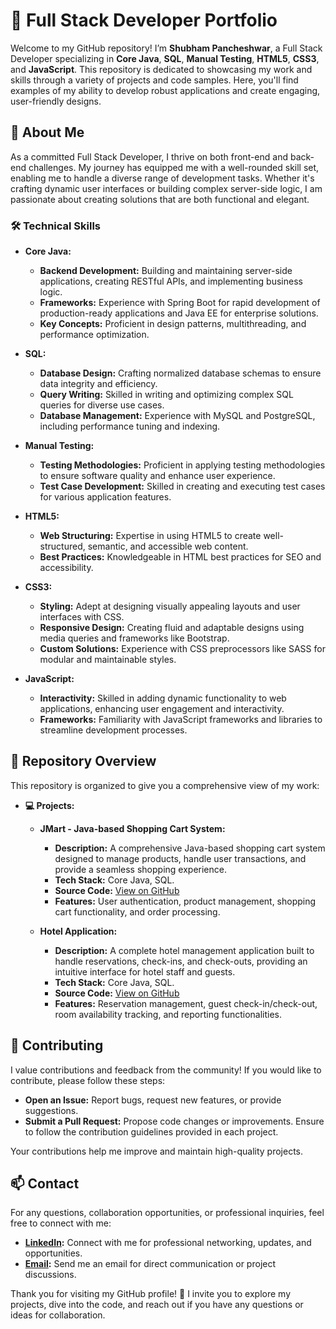 # 🚀 Full Stack Developer Portfolio

Welcome to my GitHub repository! I’m **Shubham Pancheshwar**, a Full Stack Developer specializing in **Core Java**, **SQL**, **Manual Testing**, **HTML5**, **CSS3**, and **JavaScript**. This repository is dedicated to showcasing my work and skills through a variety of projects and code samples. Here, you'll find examples of my ability to develop robust applications and create engaging, user-friendly designs.

## 🌟 About Me

As a committed Full Stack Developer, I thrive on both front-end and back-end challenges. My journey has equipped me with a well-rounded skill set, enabling me to handle a diverse range of development tasks. Whether it's crafting dynamic user interfaces or building complex server-side logic, I am passionate about creating solutions that are both functional and elegant.

### 🛠️ Technical Skills

- **Core Java:** 
  - **Backend Development:** Building and maintaining server-side applications, creating RESTful APIs, and implementing business logic.
  - **Frameworks:** Experience with Spring Boot for rapid development of production-ready applications and Java EE for enterprise solutions.
  - **Key Concepts:** Proficient in design patterns, multithreading, and performance optimization.

- **SQL:**
  - **Database Design:** Crafting normalized database schemas to ensure data integrity and efficiency.
  - **Query Writing:** Skilled in writing and optimizing complex SQL queries for diverse use cases.
  - **Database Management:** Experience with MySQL and PostgreSQL, including performance tuning and indexing.

- **Manual Testing:**  
  - **Testing Methodologies:** Proficient in applying testing methodologies to ensure software quality and enhance user experience.
  - **Test Case Development:** Skilled in creating and executing test cases for various application features.

- **HTML5:**
  - **Web Structuring:** Expertise in using HTML5 to create well-structured, semantic, and accessible web content.
  - **Best Practices:** Knowledgeable in HTML best practices for SEO and accessibility.

- **CSS3:**
  - **Styling:** Adept at designing visually appealing layouts and user interfaces with CSS.
  - **Responsive Design:** Creating fluid and adaptable designs using media queries and frameworks like Bootstrap.
  - **Custom Solutions:** Experience with CSS preprocessors like SASS for modular and maintainable styles.

- **JavaScript:**  
  - **Interactivity:** Skilled in adding dynamic functionality to web applications, enhancing user engagement and interactivity.
  - **Frameworks:** Familiarity with JavaScript frameworks and libraries to streamline development processes.

## 📁 Repository Overview

This repository is organized to give you a comprehensive view of my work:

- **💻 Projects:**
  - **JMart - Java-based Shopping Cart System:**
    - **Description:** A comprehensive Java-based shopping cart system designed to manage products, handle user transactions, and provide a seamless shopping experience.
    - **Tech Stack:** Core Java, SQL.
    - **Source Code:** [View on GitHub](https://github.com/shubhampancheshwar9503/JMart---Java-based-Shopping-Cart-System)
    - **Features:** User authentication, product management, shopping cart functionality, and order processing.
    
  - **Hotel Application:**
    - **Description:** A complete hotel management application built to handle reservations, check-ins, and check-outs, providing an intuitive interface for hotel staff and guests.
    - **Tech Stack:** Core Java, SQL.
    - **Source Code:** [View on GitHub](https://github.com/shubhampancheshwar9503/Hotel-Application)
    - **Features:** Reservation management, guest check-in/check-out, room availability tracking, and reporting functionalities.

## 🤝 Contributing

I value contributions and feedback from the community! If you would like to contribute, please follow these steps:

- **Open an Issue:** Report bugs, request new features, or provide suggestions.
- **Submit a Pull Request:** Propose code changes or improvements. Ensure to follow the contribution guidelines provided in each project.

Your contributions help me improve and maintain high-quality projects.

## 📫 Contact

For any questions, collaboration opportunities, or professional inquiries, feel free to connect with me:

- **[LinkedIn](https://www.linkedin.com/in/shubham9503/):** Connect with me for professional networking, updates, and opportunities.
- **[Email](mailto:pancheshwarshubham1234@gmail.com):** Send me an email for direct communication or project discussions.

Thank you for visiting my GitHub profile! 🌟 I invite you to explore my projects, dive into the code, and reach out if you have any questions or ideas for collaboration.
